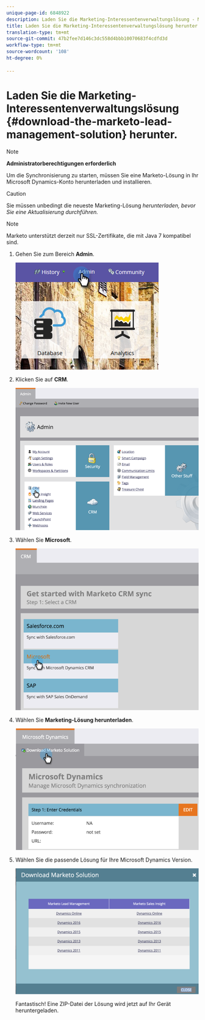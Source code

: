 ```yaml
---
unique-page-id: 6848922
description: Laden Sie die Marketing-Interessentenverwaltungslösung - Marketing Docs - Produktdokumentation herunter.
title: Laden Sie die Marketing-Interessentenverwaltungslösung herunter
translation-type: tm+mt
source-git-commit: 47b2fee7d146c3dc558d4bbb10070683f4cdfd3d
workflow-type: tm+mt
source-wordcount: '108'
ht-degree: 0%

---
```



# Laden Sie die Marketing-Interessentenverwaltungslösung {#download-the-marketo-lead-management-solution} herunter.

>[!NOTE]
>
>**Administratorberechtigungen erforderlich**

Um die Synchronisierung zu starten, müssen Sie eine Marketo-Lösung in Ihr Microsoft Dynamics-Konto herunterladen und installieren.

>[!CAUTION]
>
>Sie müssen unbedingt die neueste Marketing-Lösung *herunterladen, bevor Sie eine Aktualisierung durchführen.*

>[!NOTE]
>
>Marketo unterstützt derzeit nur SSL-Zertifikate, die mit Java 7 kompatibel sind.

1. Gehen Sie zum Bereich **Admin**.

   ![](assets/admin.png)

1. Klicken Sie auf **CRM**.

   ![](assets/image2015-3-11-13-3a7-3a11.png)

1. Wählen Sie **Microsoft**.

   ![](assets/image2015-3-11-13-3a9-3a7.png)

1. Wählen Sie **Marketing-Lösung herunterladen**.

   ![](assets/image2015-3-11-13-3a10-3a4.png)

1. Wählen Sie die passende Lösung für Ihre Microsoft Dynamics Version.

   ![](assets/msd-online.png)

   Fantastisch! Eine ZIP-Datei der Lösung wird jetzt auf Ihr Gerät heruntergeladen.

